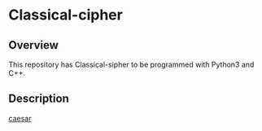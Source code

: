 # Classical-cipher
## Overview
This repository has Classical-sipher to be programmed with Python3 and C++.

## Description
[caesar](https://github.com/stshf/classical-cipher/caeser-cipher)

